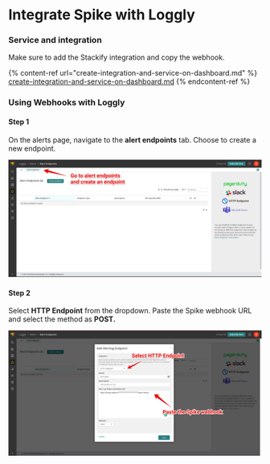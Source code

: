 # Integrate Spike with Loggly

### Service and integration

Make sure to add the Stackify integration and copy the webhook.&#x20;

{% content-ref url="create-integration-and-service-on-dashboard.md" %}
[create-integration-and-service-on-dashboard.md](create-integration-and-service-on-dashboard.md)
{% endcontent-ref %}



### Using Webhooks with Loggly

#### Step 1

On the alerts page, navigate to the **alert endpoints** tab. Choose to create a new endpoint.

![Create Endpoint](<../.gitbook/assets/Group 34.png>)



#### Step 2

Select **HTTP Endpoint** from the dropdown. Paste the Spike webhook  URL and select the method as **POST.**

![](<../.gitbook/assets/Group 38.png>)
